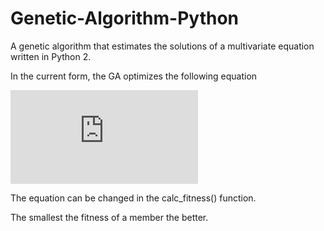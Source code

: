 # Genetic-Algorithm-Python
A genetic algorithm that estimates the solutions of a multivariate equation written in Python 2.

In the current form, the GA optimizes the following equation

![equation](https://latex.codecogs.com/svg.latex?f%28X_1%2CX_2%29%3D%28X_1-5%29%5E2&plus;%28X_2-2%29%5E2)

The equation can be changed in the calc_fitness() function. 

The smallest the fitness of a member the better.
